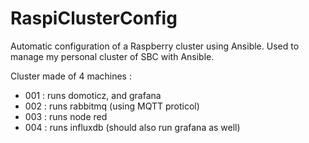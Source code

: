 # RaspiClusterConfig
Automatic configuration of a Raspberry cluster using Ansible.
Used to manage my personal cluster of SBC with Ansible.

Cluster made of 4 machines :

* 001 : runs domoticz, and grafana
* 002 : runs rabbitmq (using MQTT proticol)
* 003 : runs node red
* 004 : runs influxdb (should also run grafana as well)

